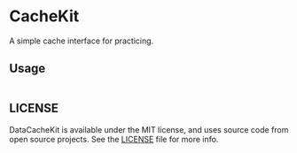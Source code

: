 # CacheKit

A simple cache interface for practicing.

## Usage

```swift

```

## LICENSE

DataCacheKit is available under the MIT license, and uses source code from open source projects. See the [LICENSE](https://github.com/osyuu/CacheKit/blob/main/LICENSE) file for more info.
